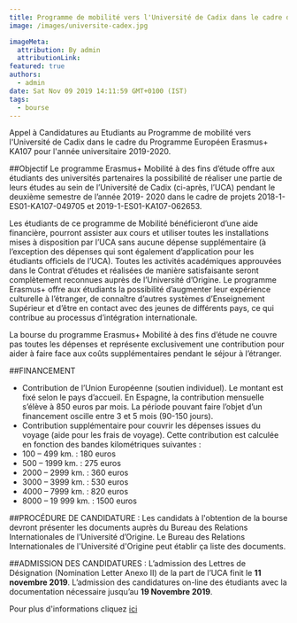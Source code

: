 ```yaml
---
title: Programme de mobilité vers l'Université de Cadix dans le cadre du Programme Européen Erasmus+ KA107.
image: /images/universite-cadex.jpg

imageMeta:
  attribution: By admin
  attributionLink:
featured: true
authors:
  - admin
date: Sat Nov 09 2019 14:11:59 GMT+0100 (IST)
tags:
  - bourse
---
```

Appel à Candidatures au Etudiants au Programme de mobilité vers l'Université de Cadix dans le cadre du Programme Européen Erasmus+ KA107 pour l'année universitaire 2019-2020.

##Objectif
Le programme Erasmus+ Mobilité à des fins d’étude offre aux étudiants des universités partenaires la possibilité de réaliser une partie de leurs études au sein de l’Université de Cadix (ci-après, l’UCA) pendant le deuxième semestre de l’année 2019- 2020 dans le cadre de projets 2018-1-ES01-KA107-049705 et 2019-1-ES01-KA107-062653.

Les étudiants de ce programme de Mobilité bénéficieront d’une aide financière, pourront assister aux cours et utiliser toutes les installations mises à disposition par l’UCA sans aucune dépense supplémentaire (à l’exception des dépenses qui sont également d’application pour les étudiants officiels de l’UCA). Toutes les activités académiques approuvées dans le Contrat d’études et réalisées de manière satisfaisante seront complètement reconnues auprès de l’Université d’Origine. Le programme Erasmus+ offre aux étudiants la possibilité d’augmenter leur expérience culturelle à l’étranger, de connaître d’autres systèmes d’Enseignement Supérieur et d’être en contact avec des jeunes de différents pays, ce qui contribue au processus d’intégration internationale.

La bourse du programme Erasmus+ Mobilité à des fins d’étude ne couvre pas toutes les dépenses et représente exclusivement une contribution pour aider à faire face aux coûts supplémentaires pendant le séjour à l’étranger.

##FINANCEMENT

+ Contribution de l’Union Européenne (soutien individuel). Le montant est fixé selon le pays d’accueil. En Espagne, la contribution mensuelle s’élève à 850 euros par mois. La période pouvant faire l’objet d’un financement oscille entre 3 et 5 mois (90-150 jours).
+ Contribution supplémentaire pour couvrir les dépenses issues du voyage (aide pour les frais de voyage). Cette contribution est calculée en fonction des bandes kilométriques suivantes :
+    100 – 499 km. : 180 euros
+    500 – 1999 km. : 275 euros
+    2000 – 2999 km. : 360 euros
+    3000 – 3999 km. : 530 euros
+    4000 – 7999 km. : 820 euros
+    8000 – 19 999 km. : 1500 euros

##PROCÉDURE DE CANDIDATURE :
Les candidats à l'obtention de la bourse devront présenter les documents auprès du Bureau des Relations Internationales de l’Université d’Origine. Le Bureau des Relations Internationales de l'Université d'Origine peut établir ça liste des documents.

##ADMISSION DES CANDIDATURES :
L’admission des Lettres de Désignation (Nomination Letter Anexo II) de la part de l’UCA finit le **11 novembre 2019**.
L’admission des candidatures on-line des étudiants avec la documentation nécessaire jusqu’au **19 Novembre 2019**.

Pour plus d'informations cliquez [ici](/docs/appel-erasmus.pdf)
